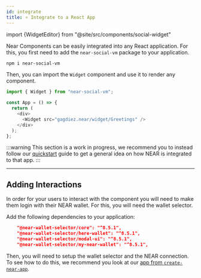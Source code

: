 ```yaml
---
id: integrate
title: ⭐ Integrate to a React App 
---
```


import {WidgetEditor} from "@site/src/components/social-widget"

Near Components can be easily integrated into any React application. For this, you first need to add the `near-social-vm` package to your application.

```bash
npm i near-social-vm
```

Then, you can import the `Widget` component and use it to render any component.

```js
import { Widget } from "near-social-vm";

const App = () => {
  return (
    <div>
      <Widget src="gagdiez.near/widget/Greetings" />
    </div>
  );
};
```

:::warning
This section is a work in progress, we recommend you to instead follow our [quickstart](./quickstart.md) guide to get a general idea on how NEAR is integrated to that app.
:::

---

## Adding Interactions

In order for your users to interact with the component you will need to make them login with their NEAR wallet. For this, you will need the wallet selector.

Add the following dependencies to your application:

```json
    "@near-wallet-selector/core": "^8.5.1",
    "@near-wallet-selector/here-wallet": "^8.5.1",
    "@near-wallet-selector/modal-ui": "^8.5.1",
    "@near-wallet-selector/my-near-wallet": "^8.5.1",
```

Then, you will need to setup the wallet selector and the NEAR connection. To see how to do this, we recommend you look at our [app from `create-near-app`](../2.develop/integrate/quickstart).